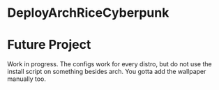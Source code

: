 # DeployArchRiceCyberpunk
# Future Project
Work in progress.
The configs work for every distro, but do not use the install script on something besides arch.
You gotta add the wallpaper manually too.
